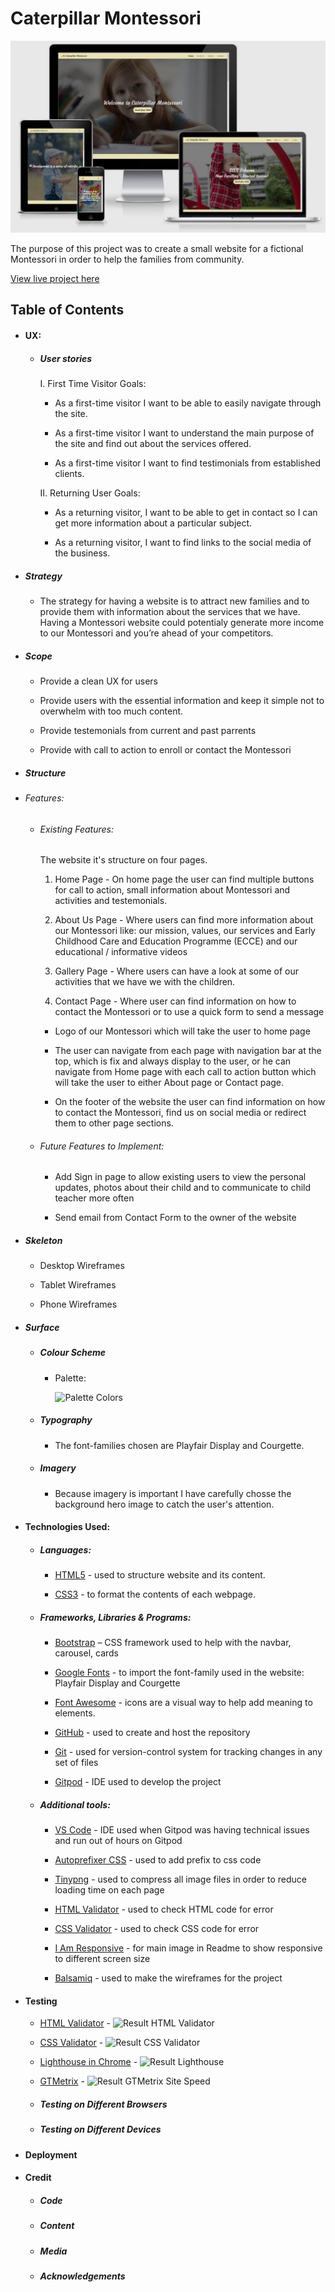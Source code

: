 # Caterpillar Montessori

![Caterpillar Montessori](assets/images/amiresponsive.png)

The purpose of this project was to create a small website for a fictional Montessori in order to help the families from community.

[View live project here](https://constantinadrian.github.io/Caterpillar_Montessori_MS_1/)

## Table of Contents

- #### UX:

  - ##### User stories

    I.	First Time Visitor Goals:

    - As a first-time visitor I want to be able to easily navigate through the site.

    - As a first-time visitor I want to understand the main purpose of the site and find out about the services offered.

    - As a first-time visitor I want to find testimonials from established clients.

    II.	Returning User Goals:

    - As a returning visitor, I want to be able to get in contact so I can get more information about a particular subject.

    - As a returning visitor, I want to find links to the social media of the business.

 - ##### Strategy

    - The strategy for having a website is to attract new families and to provide them with information about the services that we have. Having a Montessori website could potentialy generate more income to our Montessori and you’re ahead of your competitors.
    
 - ##### Scope

    - Provide a clean UX for users

    - Provide users with the essential information and keep it simple not to overwhelm with too much content.

    - Provide testemonials from current and past parrents
    
    - Provide with call to action to enroll or contact the Montessori

- ##### Structure

- ###### Features: 

  - ###### Existing Features:
    
    The website it's structure on four pages. 

    1. Home Page - On home page the user can find multiple buttons for call to action, small information about Montessori and activities and testemonials.

    2. About Us Page - Where users can find more information about our Montessori like: our mission, values, our services and Early Childhood Care and Education Programme (ECCE) and our educational / informative videos 

    3. Gallery Page - Where users can have a look at some of our activities that we have we with the children.

    4. Contact Page - Where user can find information on how to contact the Montessori or to use a quick form to send a message 

    - Logo of our Montessori which will take the user to home page

    - The user can navigate from each page with navigation bar at the top, which is fix and always display to the user, or he can navigate from Home page with each call to action button which will take the user to either About page or Contact page. 

    - On the footer of the website the user can find information on how to contact the Montessori, find us on social media or redirect them to other page sections.

  - ###### Future Features to Implement:

    -  Add Sign in page to allow existing users to view the personal updates, photos about their child and to communicate to child teacher more often

    -  Send email from Contact Form to the owner of the website 

- ##### Skeleton

    -  Desktop Wireframes

    -  Tablet Wireframes

    -  Phone Wireframes

- ##### Surface

    -  ##### Colour Scheme

        - Palette:

            ![Palette Colors](assets/images/palette-colors.png) 

    -  ##### Typography

        - The font-families chosen are Playfair Display and Courgette.

    -  ##### Imagery

        - Because imagery is important I have carefully chosse the background hero image to catch the user's attention.

- #### Technologies Used:

  - ##### Languages:

    - [HTML5](https://en.wikipedia.org/wiki/HTML5) - used to structure website and its content.

    - [CSS3](https://en.wikipedia.org/wiki/CSS) - to format the contents of each webpage.

  - ##### Frameworks, Libraries & Programs:

    - [Bootstrap](https://getbootstrap.com/) – CSS framework used to help with the navbar, carousel, cards

    - [Google Fonts](https://fonts.google.com/) - to import the font-family used in the website: Playfair Display and Courgette

    - [Font Awesome](https://fontawesome.com/) - icons are a visual way to help add meaning to elements.

    - [GitHub](https://github.com/) - used to create and host the repository

    - [Git](https://git-scm.com/) - used for version-control system for tracking changes in any set of files

    - [Gitpod](https://gitpod.io/) - IDE used to develop the project 

  - ##### Additional tools:

    - [VS Code](https://code.visualstudio.com/) - IDE used when Gitpod was having technical issues and run out of hours on Gitpod

    - [Autoprefixer CSS](https://autoprefixer.github.io/) - used to add prefix to css code

    - [Tinypng](https://tinypng.com/) - used to compress all image files in order to reduce loading time on each page

    - [HTML Validator](https://validator.w3.org/) - used to check HTML code for error

    - [CSS Validator](https://jigsaw.w3.org/css-validator/) - used to check CSS code for error

    - [I Am Responsive](http://ami.responsivedesign.is/) - for main image in Readme to show responsive to different screen size

    - [Balsamiq](https://balsamiq.com/) - used to make the wireframes for the project

- #### Testing

    - [HTML Validator](https://validator.w3.org/) - ![Result HTML Validator](assets/images/html-result.png)

    - [CSS Validator](https://jigsaw.w3.org/css-validator/) - ![Result CSS Validator](assets/images/css-result.png)

    - [Lighthouse in Chrome](https://developers.google.com/web/tools/lighthouse) - ![Result Lighthouse](assets/images/lighthouse-result.png)

    - [GTMetrix](https://gtmetrix.com/) - ![Result GTMetrix Site Speed](assets/images/gtmetrix-result.png)

  - ##### Testing on Different Browsers

  - ##### Testing on Different Devices

- #### Deployment

- #### Credit

  - ##### Code

  - ##### Content

  - ##### Media

  - ##### Acknowledgements